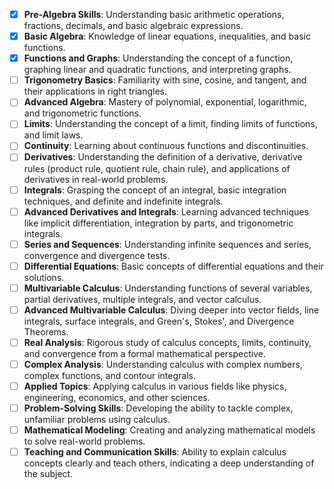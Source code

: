 - [x] **Pre-Algebra Skills**: Understanding basic arithmetic operations, fractions, decimals, and basic algebraic expressions.
- [x] **Basic Algebra**: Knowledge of linear equations, inequalities, and basic functions.
- [x] **Functions and Graphs**: Understanding the concept of a function, graphing linear and quadratic functions, and interpreting graphs.
- [ ] **Trigonometry Basics**: Familiarity with sine, cosine, and tangent, and their applications in right triangles.
- [ ] **Advanced Algebra**: Mastery of polynomial, exponential, logarithmic, and trigonometric functions.
- [ ] **Limits**: Understanding the concept of a limit, finding limits of functions, and limit laws.
- [ ] **Continuity**: Learning about continuous functions and discontinuities.
- [ ] **Derivatives**: Understanding the definition of a derivative, derivative rules (product rule, quotient rule, chain rule), and applications of derivatives in real-world problems.
- [ ] **Integrals**: Grasping the concept of an integral, basic integration techniques, and definite and indefinite integrals.
- [ ] **Advanced Derivatives and Integrals**: Learning advanced techniques like implicit differentiation, integration by parts, and trigonometric integrals.
- [ ] **Series and Sequences**: Understanding infinite sequences and series, convergence and divergence tests.
- [ ] **Differential Equations**: Basic concepts of differential equations and their solutions.
- [ ] **Multivariable Calculus**: Understanding functions of several variables, partial derivatives, multiple integrals, and vector calculus.
- [ ] **Advanced Multivariable Calculus**: Diving deeper into vector fields, line integrals, surface integrals, and Green's, Stokes', and Divergence Theorems.
- [ ] **Real Analysis**: Rigorous study of calculus concepts, limits, continuity, and convergence from a formal mathematical perspective.
- [ ] **Complex Analysis**: Understanding calculus with complex numbers, complex functions, and contour integrals.
- [ ] **Applied Topics**: Applying calculus in various fields like physics, engineering, economics, and other sciences.
- [ ] **Problem-Solving Skills**: Developing the ability to tackle complex, unfamiliar problems using calculus.
- [ ] **Mathematical Modeling**: Creating and analyzing mathematical models to solve real-world problems.
- [ ] **Teaching and Communication Skills**: Ability to explain calculus concepts clearly and teach others, indicating a deep understanding of the subject.
